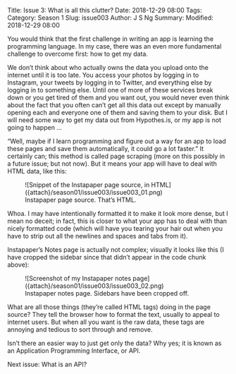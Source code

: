 Title: Issue 3: What is all this clutter?
Date: 2018-12-29 08:00
Tags: 
Category: Season 1
Slug: issue003
Author: J S Ng
Summary: 
Modified: 2018-12-29 08:00

You would think that the first challenge in writing an app is learning the programming language. In my case, there was an even more fundamental challenge to overcome first: how to get my data.

We don’t think about who actually owns the data you upload onto the internet until it is too late. You access your photos by logging in to Instagram, your tweets by logging in to Twitter, and everything else by logging in to something else. Until one of more of these services break down or you get tired of them and you want out, you would never even think about the fact that you often can’t get all this data out except by manually opening each and everyone one of them and saving them to your disk. But I will need some way to get my data out from Hypothes.is, or my app is not going to happen …

“Well, maybe if I learn programming and figure out a way for an app to load these pages and save them automatically, it could go a lot faster.” It certainly can; this method is called page scraping (more on this possibly in a future issue; but not now). But it means your app will have to deal with HTML data, like this:

<figure>
    ![Snippet of the Instapaper page source, in HTML]({attach}/season01/issue003/issue003_01.png)
    <figcaption>Instapaper page source. That’s HTML.</figcaption>    
</figure>

Whoa. I may have intentionally formatted it to make it look more dense, but I mean no deceit; in fact, this is closer to what your app has to deal with than nicely formatted code (which will have you tearing your hair out when you have to strip out all the newlines and spaces and tabs from it).

Instapaper’s Notes page is actually not complex; visually it looks like this (I have cropped the sidebar since that didn’t appear in the code chunk above):

<figure>
    ![Screenshot of my Instapaper notes page]({attach}/season01/issue003/issue003_02.png)
    <figcaption>Instapaper notes page. Sidebars have been cropped off.</figcaption>    
</figure>

What are all those things (they’re called HTML tags) doing in the page source? They tell the browser how to format the text, usually to appeal to internet users. But when all you want is the raw data, these tags are annoying and tedious to sort through and remove.

Isn’t there an easier way to just get only the data? Why yes; it is known as an Application Programming Interface, or API.

Next issue: What is an API?
